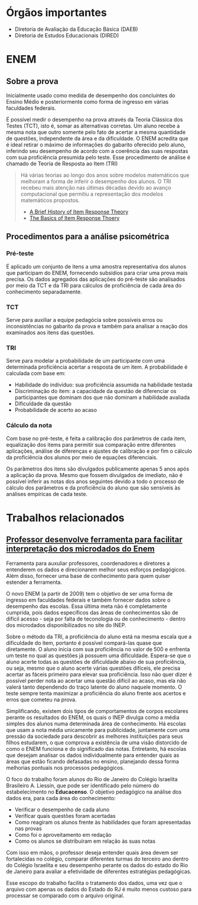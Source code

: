 # Órgãos importantes
- Diretoria de Avaliação da Educação Básica (DAEB)
- Diretoria de Estudos Educacionais (DIRED)

# ENEM
## Sobre a prova
Inicialmente usado como medida de desempenho dos concluintes do Ensino Médio e posteriormente como forma de ingresso em várias faculdades federais.

É possível medir o desempenho na prova através da Teoria Clássica dos Testes (TCT), isto é, somar as alternativas corretas. Um aluno recebe a mesma nota que outro somente pelo fato de acertar a mesma quantidade de questões, independente da área e da dificuldade. O ENEM acredita que é ideal retirar o máximo de informações do gabarito oferecido pelo aluno, inferindo seu desempenho de acordo com a coerência das suas respostas com sua proficiência presumida pelo teste. Esse procedimento de análise é chamado de Teoria de Resposta ao Item (TRI) 
> Há várias teorias ao longo dos anos sobre modelos matemáticos que melhoram a forma de inferir o desempenho dos alunos. O TRI recebeu mais atenção nas últimas décadas devido ao avanço computacional que permitiu a representação dos modelos matemáticos propostos.
>
> - [A Brief History of Item Response Theory](https://citeseerx.ist.psu.edu/document?repid=rep1&type=pdf&doi=f1be2d875da0a1f43babc097f97000cd342c0a51)
> - [The Basics of Item Response Thoery](https://www.ime.unicamp.br/~cnaber/Baker_Book.pdf)

## Procedimentos para a análise psicométrica
### Pré-teste

É aplicado um conjunto de itens a uma amostra representativa dos alunos que participam do ENEM, fornecendo subsídios para criar uma prova mais precisa. Os dados agregados das aplicações do pré-teste são analisados por meio da TCT e da TRI para cálculos de proficiência de cada área do conhecimento separadamente.

### TCT

Serve para auxiliar a equipe pedagócia sobre possíveis erros ou inconsistências no gabarito da prova e também para analisar a reação dos examinados aos itens das questões.

### TRI

Serve para modelar a probabilidade de um participante com uma determinada proficiência acertar a resposta de um item. A probabilidade é calculada com base em:

- Habilidade do indivíduo: sua proficiência assumida na habilidade testada
- Discriminação do item: a capacidade da questão de diferenciar os participantes que dominam dos que não dominam a habilidade avaliada
- Dificuldade da questão
- Probabilidade de acerto ao acaso 

### Cálculo da nota

Com base no pré-teste, é feita a calibração dos parâmetros de cada item, equalização dos items para permitir sua comparação entre diferentes aplicações, análise de diferenças e ajustes de calibração e por fim o cálculo da proficiência dos alunos por meio de equações diferenciais.

Os parâmetros dos itens são divulgados publicamente apenas 5 anos após a aplicação da prova. Mesmo que fossem divulgados de imediato, não é possível inferir as notas dos anos seguintes devido a todo o processo de cálculo dos parâmetros e da proficiência do aluno que são sensíveis às análises empíricas de cada teste.

# Trabalhos relacionados
## [Professor desenvolve ferramenta para facilitar interpretação dos microdados do Enem](https://extra.globo.com/noticias/educacao/vida-de-calouro/professor-desenvolve-ferramenta-para-facilitar-interpretacao-dos-microdados-do-enem-15445915.html)

Ferramenta para auxuliar professores, coordenadores e diretores a entenderem os dados e direcionarem melhor seus esforços pedagógicos. Além disso, fornecer uma base de conhecimento para quem quiser estender a ferramenta.

O novo ENEM (a partir de 2009) tem o objetivo de ser uma forma de ingresso em faculdades federais e também fornecer dados sobre o desempenho das escolas. Essa última meta não é completamente cumprida, pois dados específicos das áreas de conhecimentos são de difícil acesso - seja por falta de teconologia ou de conhecimento - dentro dos microdados disponibilizados no site do INEP.
 
Sobre o método da TRI, a proficiência do aluno está na mesma escala que a dificuldade do item, portanto é possível compará-las quase que diretamente. O aluno inicia com sua proficiência no valor de 500 e enfrenta um teste no qual as questões já possuem uma dificuldade. Espera-se que o aluno acerte todas as questões de dificuldade abaixo de sua proficiência, ou seja, mesmo que o aluno acerte várias questões difíceis, ele precisa acertar as fáceis primeiro para elevar sua proficiência. Isso não quer dizer é possível perder nota ao acertar uma questão difícil ao acaso, mas ela não valerá tanto dependendo do traço latente do aluno naquele momento. O teste sempre tenta maximizar a proficiência do aluno frente aos acertos e erros que cometeu na prova.

Simplificando, existem dois tipos de comportamentos de corpos escolares perante os resultados do ENEM, os quais o INEP divulga como a média simples dos alunos numa determinada área de conhecimento. Há escolas que usam a nota média unicamente para publicidade, juntamente com uma pressão da sociedade para descobrir as melhores instituições para seus filhos estudarem, o que comprova a existência de uma visão distorcido de como o ENEM funciona e do significado das notas. Entretanto, há escolas que desejam analisar os dados individualmente para entender quais as áreas que estão ficando defasadas no ensino, planejando dessa forma melhorias pontuais nos processos pedagógicos.

O foco do trabalho foram alunos do Rio de Janeiro do Colégio Israelita Brasileiro A. Liessin, que pode ser identificado pelo número do estabelecimento no **Educacenso**. O objetivo pedagógico na análise dos dados era, para cada área do conhecimento: 

- Verificar o desempenho de cada aluno
- Verificar quais questões foram acertadas
- Como reagiram os 
alunos frente às habilidades que foram apresentadas nas provas
- Como foi o 
aproveitamento em redação
- Como os alunos se distribuíram em relação às suas notas

Com isso em mãos, o professor deseja entender quais área devem ser fortalecidas no colégio, comparar diferentes turmas do terceiro ano dentro do Colégio Israelita e seu desempenho perante os dados do estado do Rio de Janeiro para avaliar a efetividade de diferentes estratégias pedagógicas.

Esse escopo do trabalho facilita o tratamento dos dados, uma vez que o arquivo com apenas os dados do Estado do RJ é muito menos custoso para processar se comparado com o arquivo original.